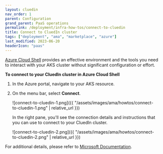 ```yaml
---
layout: cluedin
nav_order: 1
parent: Configuration
grand_parent: PaaS operations
permalink: /deployment/infra-how-tos/connect-to-cluedin
title: Connect to CluedIn cluster
tags: ["deployment", "ama", "marketplace", "azure"]
last_modified: 2023-06-20
headerIcon: "paas"
---
```


[Azure Cloud Shell](https://learn.microsoft.com/en-us/azure/cloud-shell/overview) provides an effective environment and the tools you need to interact with your AKS cluster without significant configuration or effort.

**To connect to your CluedIn cluster in Azure Cloud Shell**

1. In the Azure portal, navigate to your AKS resource.

1. On the menu bar, select **Connect**.

    ![connect-to-cluedin-1.png]({{ "/assets/images/ama/howtos/connect-to-cluedin-1.png" | relative_url }})

    In the right pane, you'll see the connection details and instructions that you can use to connect to your CluedIn cluster.

    ![connect-to-cluedin-2.png]({{ "/assets/images/ama/howtos/connect-to-cluedin-2.png" | relative_url }})

For additional details, please refer to [Microsoft Documentation](https://learn.microsoft.com/en-us/azure/aks/learn/quick-kubernetes-deploy-portal?tabs=azure-cli#connect-to-the-cluster).